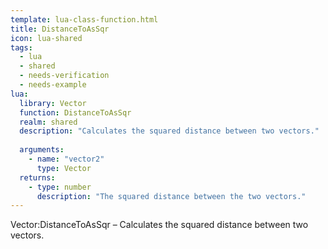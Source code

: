 ```yaml
---
template: lua-class-function.html
title: DistanceToAsSqr
icon: lua-shared
tags:
  - lua
  - shared
  - needs-verification
  - needs-example
lua:
  library: Vector
  function: DistanceToAsSqr
  realm: shared
  description: "Calculates the squared distance between two vectors."
  
  arguments:
    - name: "vector2"
      type: Vector
  returns:
    - type: number
      description: "The squared distance between the two vectors."
---
```


<div class="lua__search__keywords">
Vector:DistanceToAsSqr &#x2013; Calculates the squared distance between two vectors.
</div>
